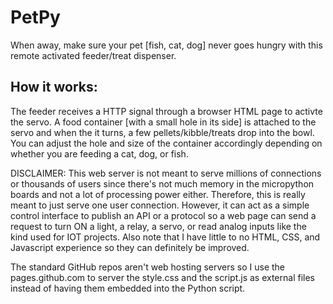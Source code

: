 # PetPy
When away, make sure your pet [fish, cat, dog] never goes hungry with this remote activated feeder/treat dispenser.

## How it works:

The feeder receives a HTTP signal through a browser HTML page to activte the servo. A food container [with a small hole in its side] is attached to the servo and when the it turns, a few pellets/kibble/treats drop into the bowl. You can adjust the hole and size of the container accordingly depending on whether you are feeding a cat, dog, or fish.

DISCLAIMER: This web server is not meant to serve millions of connections or thousands of users since there's not much memory in the micropython boards and not a lot of processing power either. Therefore, this is really meant to just serve one user connection. However, it can act as a simple control interface to publish an API or a protocol so a web page can send a request to turn ON a light, a relay, a servo, or read analog inputs like the kind used for IOT projects. Also note that I have little to no HTML, CSS, and Javascript experience so they can definitely be improved.

The standard GitHub repos aren't web hosting servers so I use the pages.github.com to server the style.css and the script.js as external files instead of having them embedded into the Python script.

